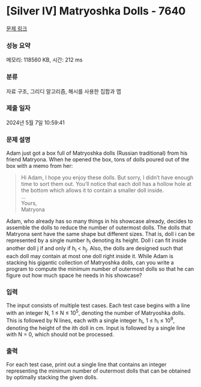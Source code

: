 # [Silver IV] Matryoshka Dolls - 7640 

[문제 링크](https://www.acmicpc.net/problem/7640) 

### 성능 요약

메모리: 118560 KB, 시간: 212 ms

### 분류

자료 구조, 그리디 알고리즘, 해시를 사용한 집합과 맵

### 제출 일자

2024년 5월 7일 10:59:41

### 문제 설명

<p>Adam just got a box full of Matryoshka dolls (Russian traditional) from his friend Matryona. When he opened the box, tons of dolls poured out of the box with a memo from her:</p>

<blockquote>
<p>Hi Adam, I hope you enjoy these dolls. But sorry, I didn’t have enough time to sort them out. You’ll notice that each doll has a hollow hole at the bottom which allows it to contain a smaller doll inside.<br>
...<br>
Yours,<br>
Matryona</p>
</blockquote>

<p>Adam, who already has so many things in his showcase already, decides to assemble the dolls to reduce the number of outermost dolls. The dolls that Matryona sent have the same shape but different sizes. That is, doll i can be represented by a single number h<sub>i</sub> denoting its height. Doll i can fit inside another doll j if and only if h<sub>i</sub> < h<sub>j</sub>. Also, the dolls are designed such that each doll may contain at most one doll right inside it. While Adam is stacking his gigantic collection of Matryoshka dolls, can you write a program to compute the minimum number of outermost dolls so that he can figure out how much space he needs in his showcase?</p>

### 입력 

 <p>The input consists of multiple test cases. Each test case begins with a line with an integer N, 1 ≤ N ≤ 10<sup>5</sup>, denoting the number of Matryoshka dolls. This is followed by N lines, each with a single integer h<sub>i</sub>, 1 ≤ h<sub>i</sub> ≤ 10<sup>9</sup>, denoting the height of the ith doll in cm. Input is followed by a single line with N = 0, which should not be processed.</p>

### 출력 

 <p>For each test case, print out a single line that contains an integer representing the minimum number of outermost dolls that can be obtained by optimally stacking the given dolls.</p>

